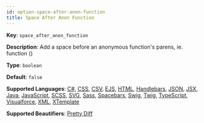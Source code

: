 ```yaml
---
id: option-space-after-anon-function
title: Space After Anon Function
---
```

**Key**: `space_after_anon_function`

**Description**: Add a space before an anonymous function's parens, ie. function ()

**Type**: `boolean`

**Default**: `false`

**Supported Languages**: [C#](/docs/language-csharp.html), [CSS](/docs/language-css.html), [CSV](/docs/language-csv.html), [EJS](/docs/language-ejs.html), [HTML](/docs/language-html.html), [Handlebars](/docs/language-handlebars.html), [JSON](/docs/language-json.html), [JSX](/docs/language-jsx.html), [Java](/docs/language-java.html), [JavaScript](/docs/language-javascript.html), [SCSS](/docs/language-scss.html), [SVG](/docs/language-svg.html), [Sass](/docs/language-sass.html), [Spacebars](/docs/language-spacebars.html), [Swig](/docs/language-swig.html), [Twig](/docs/language-twig.html), [TypeScript](/docs/language-typescript.html), [Visualforce](/docs/language-visualforce.html), [XML](/docs/language-xml.html), [XTemplate](/docs/language-xtemplate.html)

**Supported Beautifiers**: [Pretty Diff](/docs/beautifier-pretty-diff.html)
